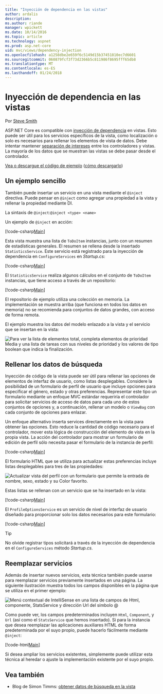 ```yaml
---
title: "Inyección de dependencia en las vistas"
author: ardalis
description: 
ms.author: riande
manager: wpickett
ms.date: 10/14/2016
ms.topic: article
ms.technology: aspnet
ms.prod: asp.net-core
uid: mvc/views/dependency-injection
ms.openlocfilehash: a1258dbe2e659f6c5149d15b37451810ec7d6601
ms.sourcegitcommit: 060879fcf3f73d2366b5c811986f8695fff65db8
ms.translationtype: MT
ms.contentlocale: es-ES
ms.lasthandoff: 01/24/2018
---
```

# <a name="dependency-injection-into-views"></a>Inyección de dependencia en las vistas

Por [Steve Smith](https://ardalis.com/)

ASP.NET Core es compatible con [inyección de dependencia](xref:fundamentals/dependency-injection) en vistas. Esto puede ser útil para los servicios específicos de la vista, como localización o solo es necesarios para rellenar los elementos de vista de datos. Debe intentar mantener [separación de intereses](http://deviq.com/separation-of-concerns/) entre los controladores y vistas. La mayoría de los datos que se muestran las vistas se debe pasar desde el controlador.

[Vea o descargue el código de ejemplo](https://github.com/aspnet/Docs/tree/master/aspnetcore/mvc/views/dependency-injection/sample) ([cómo descargarlo](xref:tutorials/index#how-to-download-a-sample))

## <a name="a-simple-example"></a>Un ejemplo sencillo

También puede insertar un servicio en una vista mediante el `@inject` directiva. Puede pensar en `@inject` como agregar una propiedad a la vista y rellenar la propiedad mediante DI.

La sintaxis de `@inject`:`@inject <type> <name>`

Un ejemplo de `@inject` en acción:

[!code-csharp[Main](../../mvc/views/dependency-injection/sample/src/ViewInjectSample/Views/ToDo/Index.cshtml?highlight=4,5,15,16,17)]

Esta vista muestra una lista de `ToDoItem` instancias, junto con un resumen de estadísticas generales. El resumen se rellena desde la insertado `StatisticsService`. Este servicio está registrado para la inyección de dependencia en `ConfigureServices` en *Startup.cs*:

[!code-csharp[Main](../../mvc/views/dependency-injection/sample/src/ViewInjectSample/Startup.cs?highlight=6,7&range=15-22)]

El `StatisticsService` realiza algunos cálculos en el conjunto de `ToDoItem` instancias, que tiene acceso a través de un repositorio:

[!code-csharp[Main](../../mvc/views/dependency-injection/sample/src/ViewInjectSample/Model/Services/StatisticsService.cs?highlight=15,20,26)]

El repositorio de ejemplo utiliza una colección en memoria. La implementación se muestra arriba (que funciona en todos los datos en memoria) no se recomienda para conjuntos de datos grandes, con acceso de forma remota.

El ejemplo muestra los datos del modelo enlazado a la vista y el servicio que se insertan en la vista:

![Para ver la lista de elementos total, completa elementos de prioridad Media y una lista de tareas con sus niveles de prioridad y los valores de tipo boolean que indica la finalización.](dependency-injection/_static/screenshot.png)

## <a name="populating-lookup-data"></a>Rellenar los datos de búsqueda

Inyección de código de la vista puede ser útil para rellenar las opciones de elementos de interfaz de usuario, como listas desplegables. Considere la posibilidad de un formulario de perfil de usuario que incluye opciones para especificar el género, estado y otras preferencias. Representar este tipo un formulario mediante un enfoque MVC estándar requeriría el controlador para solicitar servicios de acceso de datos para cada uno de estos conjuntos de opciones y, a continuación, rellenar un modelo o `ViewBag` con cada conjunto de opciones para enlazar.

Un enfoque alternativo inserta services directamente en la vista para obtener las opciones. Esto reduce la cantidad de código necesario para el controlador, mover esta lógica de construcción del elemento de vista en la propia vista. La acción del controlador para mostrar un formulario de edición de perfil sólo necesita pasar el formulario de la instancia de perfil:

[!code-csharp[Main](../../mvc/views/dependency-injection/sample/src/ViewInjectSample/Controllers/ProfileController.cs?highlight=9,19)]

El formulario HTML que se utiliza para actualizar estas preferencias incluye listas desplegables para tres de las propiedades:

![Actualizar vista del perfil con un formulario que permite la entrada de nombre, sexo, estado y su Color favorito.](dependency-injection/_static/updateprofile.png)

Estas listas se rellenan con un servicio que se ha insertado en la vista:

[!code-csharp[Main](../../mvc/views/dependency-injection/sample/src/ViewInjectSample/Views/Profile/Index.cshtml?highlight=4,16,17,21,22,26,27)]

El `ProfileOptionsService` es un servicio de nivel de interfaz de usuario diseñado para proporcionar solo los datos necesarios para este formulario:

[!code-csharp[Main](../../mvc/views/dependency-injection/sample/src/ViewInjectSample/Model/Services/ProfileOptionsService.cs?highlight=7,13,24)]

>[!TIP]
> No olvide registrar tipos solicitará a través de la inyección de dependencia en el `ConfigureServices` método *Startup.cs*.

## <a name="overriding-services"></a>Reemplazar servicios

Además de insertar nuevos servicios, esta técnica también puede usarse para reemplazar servicios previamente insertados en una página. La siguiente ilustración muestra todos los campos disponibles en la página que se utiliza en el primer ejemplo:

![Menú contextual de IntelliSense en una lista de campos de Html, componente, StatsService y dirección Url del símbolo @](dependency-injection/_static/razor-fields.png)

Como puede ver, los campos predeterminados incluyen `Html`, `Component`, y `Url` (así como el `StatsService` que hemos insertado). Si para la instancia que desea reemplazar las aplicaciones auxiliares HTML de forma predeterminada por el suyo propio, puede hacerlo fácilmente mediante `@inject`:

[!code-html[Main](../../mvc/views/dependency-injection/sample/src/ViewInjectSample/Views/Helper/Index.cshtml?highlight=3,11)]

Si desea ampliar los servicios existentes, simplemente puede utilizar esta técnica al heredar o ajuste la implementación existente por el suyo propio.

## <a name="see-also"></a>Vea también

* Blog de Simon Timms: [obtener datos de búsqueda en la vista](http://blog.simontimms.com/2015/06/09/getting-lookup-data-into-you-view/)
